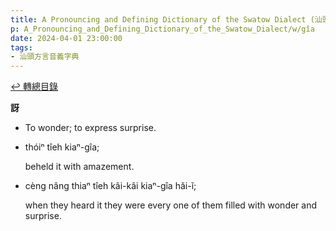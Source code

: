 ```yaml
---
title: A Pronouncing and Defining Dictionary of the Swatow Dialect (汕頭方言音義字典) / gîa
p: A_Pronouncing_and_Defining_Dictionary_of_the_Swatow_Dialect/w/gîa
date: 2024-04-01 23:00:00
tags: 
- 汕頭方言音義字典
---
```


[↩️ 轉總目錄](/A_Pronouncing_and_Defining_Dictionary_of_the_Swatow_Dialect)


**訝**
- To wonder; to express surprise.

- thóiⁿ tîeh kiaⁿ-gîa;

  beheld it with amazement.

- cèng nâng thiaⁿ tîeh kâi-kâi kiaⁿ-gîa hăi-ĭ;

  when they heard it they were every one of them filled with wonder and surprise.
